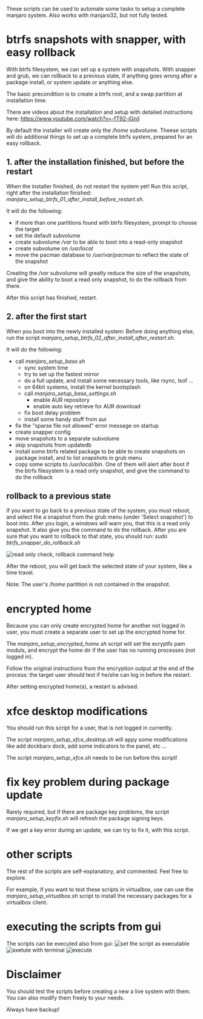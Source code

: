 These scripts can be used to automate some tasks to setup a complete manjaro system. Also works with manjaro32, but not fully tested.

# btrfs snapshots with snapper, with easy rollback
With btrfs filesystem, we can set up a system with snapshots. With snapper and grub, we can rollback to a previous state, if anything goes wrong after a package install, or system update or anything else.

The basic precondition is to create a btrfs root, and a swap partition at installation time.

There are videos about the installation and setup with detailed instructions here:
https://www.youtube.com/watch?v=-fT92-jGniI

By default the installer will create only the */home* subvolume. Theese scripts will do additional things to set up a complete btrfs system, prepared for an easy rollback.

## 1. after the installation finished, but before the restart
When the installer finished, do not restart the system yet!
Run this script, right after the installation finished: *manjaro_setup_btrfs_01_after_install_before_restart.sh*.

It will do the following:
* if more than one partitions found with btrfs filesystem, prompt to choose the target 
* set the default subvolume
* create subvolume */var* to be able to boot into a read-only snapshot
* create subvolume on */usr/local*
* move the pacman database to */usr/var/pacman* to reflect the state of the snapshot

Creating the */var* subvolume will greatly reduce the size of the snapshots, and give the ability to boot a read only snapshot, to do the rollback from there.

After this script has finished, restart.

## 2. after the first start
When you boot into the newly installed system:
Before doing anything else, run the script *manjaro_setup_btrfs_02_after_install_after_restart.sh*.

It will do the following:
* call *manjaro_setup_base.sh*
  * sync system time
  * try to set up the fastest mirror
  * do a full update, and install some necessary tools, like rsync, lsof ...
  * on 64bit systems, install the kernel bootsplash
  * call *manjaro_setup_base_settings.sh*
    * enable AUR repository
    * enable auto key retrieve for AUR download
  * fix boot delay problem
  * install some handy stuff from aur
* fix the "sparse file not allowed" error message on startup
* create snapper config
* move snapshots to a separate subvolume
* skip snapshots from updatedb
* install some btrfs related package to be able to create snapshots on package install, and to list snapshots in grub menu
* copy some scripts to */usr/local/bin*. One of them will alert after boot if the btrfs filesystem is a read only snapshot, and give the command to do the rollback

## rollback to a previous state

If you want to go back to a previous state of the system, you must reboot, and select the a snapshot from the grub menu (under 'Select snapshot') to boot into. After you login, a windows will warn you, that this is a read only snapshot. It also give you the command to do the rollback. After you are sure that you want to rollback to that state, you should run: *sudo btrfs_snapper_do_rollback.sh*

![read only check, rollback command help](readonyl-check.png)

After the reboot, you will get back the selected state of your system, like a time travel.

Note: The user's */home* partition is not contained in the snapshot. 

# encrypted home

Because you can only create encrypted home for another not logged in user, you must create a separate user to set up the encrypted home for.

The *manjaro_setup_encrypted_home.sh* script will set the ecryptfs pam moduls, and encrypt the home dir if the user has no running processes (not logged in).

Follow the original instructions from the encryption output at the end of the process: the target user should test if he/she can log in before the restart.

After setting encrypted home(s), a restart is advised.

# xfce desktop modifications

You should run this script for a user, that is not logged in currently.

The script *manjaro_setup_xfce_desktop.sh* will appy some modifications like add dockbarx dock, add some indicators to the panel, etc ...

The script *manjaro_setup_xfce.sh* needs to be run before this script!

# fix key problem during package update

Rarely required, but if there are package key problems, the script *manjaro_setup_keyfix.sh* will refresh the package signing keys.

If we get a key error during an update, we can try to fix it, with this script.

# other scripts

The rest of the scripts are self-explanatory, and commented. Feel free to explore.

For example, if you want to test these scripts in virtualbox, use can use the *manjaro_setup_virtualbox.sh* script to install the necessary packages for a virtualbox client.

# executing the scripts from gui

The scripts can be executed also from gui:
![set the script as executable](makeExecutable.png)
![exetute with terminal](executeScript01.png)
![execute](executeScript02.png)

# Disclaimer

You should test the scripts before creating a new a live system with them. You can also modify them freely to your needs.

Always have backup!
